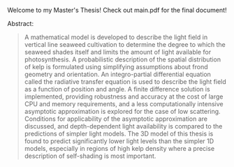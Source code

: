 Welcome to my Master's Thesis! Check out main.pdf for the final document!

Abstract:
> A mathematical model is developed to describe the light field in
> vertical line seaweed cultivation to determine the
> degree to which the seaweed shades itself and limits the
> amount of light available for photosynthesis.
> A probabilistic description of the spatial distribution of kelp
> is formulated using simplifying assumptions about frond geometry and orientation.
> An integro-partial differential equation called the  radiative transfer equation
> is used to describe the light field as a function of position and angle.
> A finite difference solution is implemented, providing robustness and accuracy
> at the cost of large CPU and memory requirements, and
> a less computationally intensive asymptotic approximation is explored for the case of low
> scattering.
> Conditions for applicability of the asymptotic approximation are discussed,
> and depth-dependent light availability is compared to the predictions of simpler light models.
> The 3D model of this thesis is found to predict significantly lower light levels than the simpler 1D models,
> especially in regions of high kelp density where a precise description of self-shading is most important.

